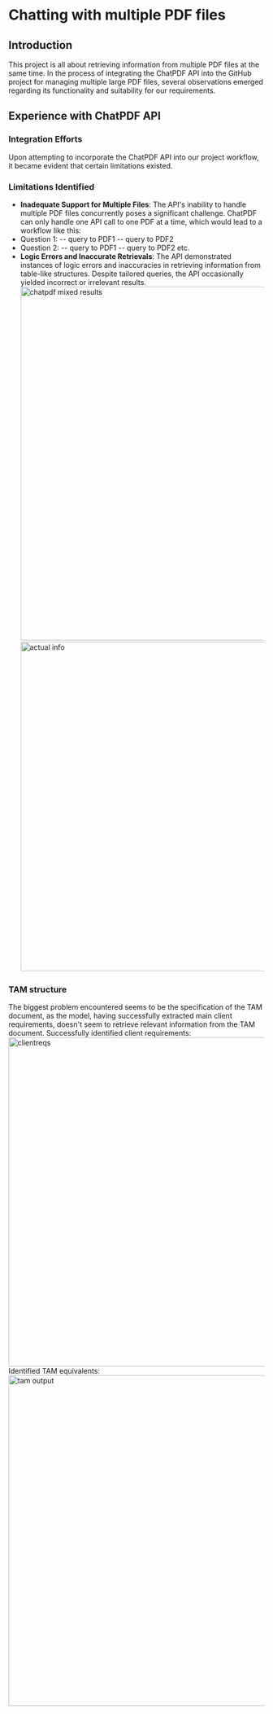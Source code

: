 # Chatting with multiple PDF files

## Introduction
This project is all about retrieving information from multiple PDF files at the same time. In the process of integrating the ChatPDF API into the GitHub project for managing multiple large PDF files, several observations emerged regarding its functionality and suitability for our requirements.

## Experience with ChatPDF API
### Integration Efforts
Upon attempting to incorporate the ChatPDF API into our project workflow, it became evident that certain limitations existed.
### Limitations Identified
- **Inadequate Support for Multiple Files**: The API's inability to handle multiple PDF files concurrently poses a significant challenge. ChatPDF can only handle one API call to one PDF at a time, which would lead to a workflow like this:
- Question 1:
-- query to PDF1
-- query to PDF2
- Question 2:
-- query to PDF1
-- query to PDF2
etc.
- **Logic Errors and Inaccurate Retrievals**: The API demonstrated instances of logic errors and inaccuracies in retrieving information from table-like structures. Despite tailored queries, the API occasionally yielded incorrect or irrelevant results.
  <img width="695" alt="chatpdf mixed results" src="https://github.com/BartCzech/ChatPDF/assets/81484379/35ed3a13-827d-4439-bc2d-604df579f2dc">
  <img width="647" alt="actual info" src="https://github.com/BartCzech/ChatPDF/assets/81484379/cd757866-207b-4818-bc86-b35491062879">

### TAM structure
The biggest problem encountered seems to be the specification of the TAM document, as the model, having successfully extracted main client requirements, doesn't seem to retrieve relevant information from the TAM document.
Successfully identified client requirements:
<img width="647" alt="clientreqs" src="https://github.com/BartCzech/ChatPDF/assets/81484379/af8bed6d-ee84-4c1a-a83a-fad7506a5d8a">
Identified TAM equivalents:
<img width="650" alt="tam output" src="https://github.com/BartCzech/ChatPDF/assets/81484379/6d2d40e5-568f-41e7-bd38-71b05edb6693">
